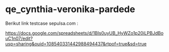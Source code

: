 # qe_cynthia-veronika-pardede

Berikut link testcase sepulsa.com :

https://docs.google.com/spreadsheets/d/1BIs0uyUB_HyWZo1p20iLPBJdBouC1n07/edit?usp=sharing&ouid=108540331442988494437&rtpof=true&sd=true
